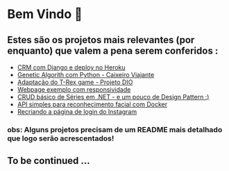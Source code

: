<h1> Bem Vindo 👋 </h1>

<h2> Estes são os projetos mais relevantes (por enquanto) que valem a pena serem conferidos :</h2>
<ul>
  <li> <a href="https://github.com/HandreMelo/django-crm-heroku">CRM com Django e deploy no Heroku</a></li>
  <li> <a href="https://github.com/HandreMelo/EngComputacao/tree/master/IA/Genetic_Algorithm">Genetic Algorith com Python - Caixeiro Viajante</a></li>
  <li> <a href="https://handremelo.github.io/dinogame-dio-project/">Adaptação do T-Rex game - Projeto DIO</a></li>
  <li> <a href="https://github.com/HandreMelo/responsive-webpage-sample1">Webpage exemplo com responsividade</a></li>
  <li> <a href="https://github.com/HandreMelo/basic-crud-app-dotnet">CRUD básico de Séries em .NET - e um pouco de Design Pattern :)</a></li>
  <li> <a href="https://github.com/HandreMelo/face_recognition_docker">API simples para reconhecimento facial com Docker</a></li>
  <li> <a href="https://github.com/HandreMelo/recriando-pagina-instagram">Recriando a página de login do Instagram</a></li>
</ul>
<h3>obs: Alguns projetos precisam de um README mais detalhado que logo serão acrescentados!</h3>
<h2> To be continued ... </h2>
<!--
**HandreMelo/HandreMelo** is a ✨ _special_ ✨ repository because its `README.md` (this file) appears on your GitHub profile.

Here are some ideas to get you started:

- 🔭 I’m currently working on ...
- 🌱 I’m currently learning ...
- 👯 I’m looking to collaborate on ...
- 🤔 I’m looking for help with ...
- 💬 Ask me about ...
- 📫 How to reach me: ...
- 😄 Pronouns: ...
- ⚡ Fun fact: ...
-->
